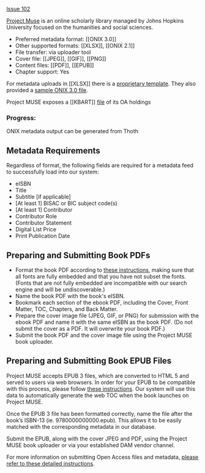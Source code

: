 [Issue 102](https://github.com/thoth-pub/thoth/issues/102)


[Project Muse](https://muse.jhu.edu/) is an online scholarly library managed by Johns Hopkins University focused on the humanities and social sciences. 

* Preferred metadata format: [[ONIX 3.0]]
* Other supported formats: [[XLSX]], [[ONIX 2.1]]
* File transfer: via uploader tool
* Cover file: [[JPEG]], [[GIF]], [[PNG]]
* Content files: [[PDF]], [[EPUB]]
* Chapter support: Yes

For metadata uploads in [[XLSX]] there is a [proprietary template](https://about.muse.jhu.edu/media/uploads/metadata_submission_template.xls). They also provided a [sample ONIX 3.0 file](https://cloud.copim.ac.uk/s/tWfeyRH7bi9reHa).

Project MUSE exposes a [[KBART]] [file](https://about.muse.jhu.edu/lib/metadata?format=kbart&content=book&no_auth=1&collection_ids=726) of its OA holdings

### Progress: 
ONIX metadata output can be generated from Thoth

## Metadata Requirements

Regardless of format, the following fields are required for a metadata feed to successfully load into our system:

* eISBN
* Title
* Subtitle [if applicable]
* [At least 1] BISAC or BIC subject code(s)
* [At least 1] Contributor
* Contributor Role
* Contributor Statement
* Digital List Price
* Print Publication Date

## Preparing and Submitting Book PDFs

* Format the book PDF according to [these instructions](https://cloud.copim.ac.uk/s/gm2GdExdtDeX453), making sure that all fonts are fully embedded and that you have not subset the fonts. (Fonts that are not fully embedded are incompatible with our search engine and will be undiscoverable.)
* Name the book PDF with the book's eISBN.
* Bookmark each section of the ebook PDF, including the Cover, Front Matter, TOC, Chapters, and Back Matter.
* Prepare the cover image file (JPEG, GIF, or PNG) for submission with the ebook PDF and name it with the same eISBN as the book PDF. (Do not submit the cover as a PDF. It will overwrite your book PDF.)
* Submit the book PDF and the cover image file using the Project MUSE book uploader.

## Preparing and Submitting Book EPUB Files

Project MUSE accepts EPUB 3 files, which are converted to HTML 5 and served to users via web browsers. In order for your EPUB to be compatible with this process, please follow [these instructions](https://cloud.copim.ac.uk/s/fGNorHxEafjFb2G). Our system will use this data to automatically generate the web TOC when the book launches on Project MUSE.

Once the EPUB 3 file has been formatted correctly, name the file after the book’s ISBN-13 (ie. 9780000000000.epub). This allows it to be easily matched with the corresponding metadata in our database.

Submit the EPUB, along with the cover JPEG and PDF, using the Project MUSE book uploader or via your established DAM vendor channel.

For more information on submitting Open Access files and metadata, [please refer to these detailed instructions](https://about.muse.jhu.edu/pub/docs/oa-books-instructions).

